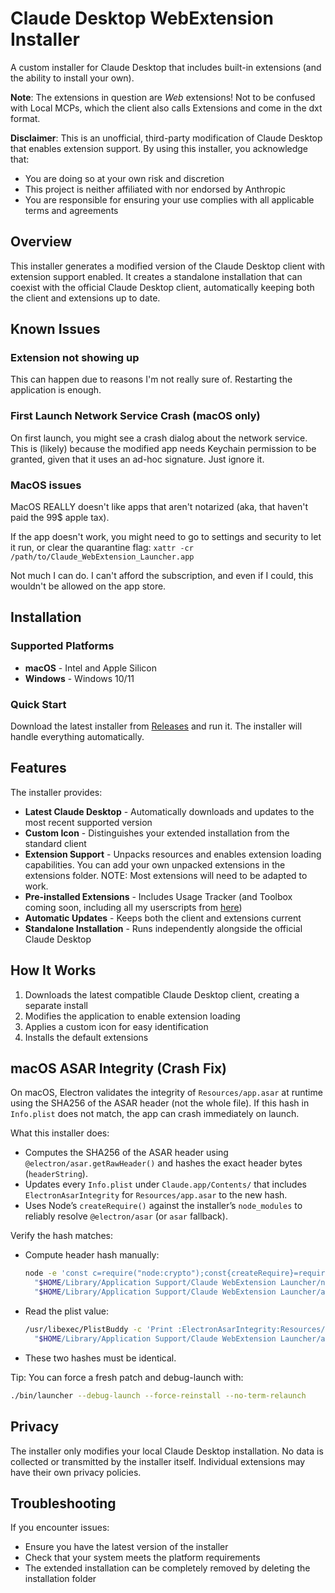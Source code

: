 # Claude Desktop WebExtension Installer

A custom installer for Claude Desktop that includes built-in extensions (and the ability to install your own).

**Note**: The extensions in question are _Web_ extensions! Not to be confused with Local MCPs, which the client also calls Extensions and come in the dxt format.

**Disclaimer**: This is an unofficial, third-party modification of Claude Desktop that enables extension support. By using this installer, you acknowledge that:
- You are doing so at your own risk and discretion
- This project is neither affiliated with nor endorsed by Anthropic
- You are responsible for ensuring your use complies with all applicable terms and agreements

## Overview

This installer generates a modified version of the Claude Desktop client with extension support enabled. It creates a standalone installation that can coexist with the official Claude Desktop client, automatically keeping both the client and extensions up to date.

## Known Issues

### Extension not showing up

This can happen due to reasons I'm not really sure of. Restarting the application is enough.

### First Launch Network Service Crash (macOS only)
On first launch, you might see a crash dialog about the network service. This is (likely) because the modified app needs Keychain permission to be granted, given that it uses an ad-hoc signature. Just ignore it.

### MacOS issues
MacOS REALLY doesn't like apps that aren't notarized (aka, that haven't paid the 99$ apple tax).

If the app doesn't work, you might need to go to settings and security to let it run, or clear the quarantine flag:
`xattr -cr /path/to/Claude_WebExtension_Launcher.app`

Not much I can do. I can't afford the subscription, and even if I could, this wouldn't be allowed on the app store.

## Installation

### Supported Platforms
- **macOS** - Intel and Apple Silicon
- **Windows** - Windows 10/11

### Quick Start
Download the latest installer from [Releases](../../releases) and run it. The installer will handle everything automatically.

## Features

The installer provides:

- **Latest Claude Desktop** - Automatically downloads and updates to the most recent supported version
- **Custom Icon** - Distinguishes your extended installation from the standard client
- **Extension Support** - Unpacks resources and enables extension loading capabilities. You can add your own unpacked extensions in the extensions folder. NOTE: Most extensions will need to be adapted to work.
- **Pre-installed Extensions** - Includes Usage Tracker (and Toolbox coming soon, including all my userscripts from [here](https://github.com/lugia19/Claude-Toolbox))
- **Automatic Updates** - Keeps both the client and extensions current
- **Standalone Installation** - Runs independently alongside the official Claude Desktop

## How It Works

1. Downloads the latest compatible Claude Desktop client, creating a separate install
2. Modifies the application to enable extension loading
3. Applies a custom icon for easy identification
4. Installs the default extensions

## macOS ASAR Integrity (Crash Fix)

On macOS, Electron validates the integrity of `Resources/app.asar` at runtime using the SHA256 of the ASAR header (not the whole file). If this hash in `Info.plist` does not match, the app can crash immediately on launch.

What this installer does:
- Computes the SHA256 of the ASAR header using `@electron/asar.getRawHeader()` and hashes the exact header bytes (`headerString`).
- Updates every `Info.plist` under `Claude.app/Contents/` that includes `ElectronAsarIntegrity` for `Resources/app.asar` to the new hash.
- Uses Node’s `createRequire()` against the installer’s `node_modules` to reliably resolve `@electron/asar` (or `asar` fallback).

Verify the hash matches:
- Compute header hash manually:
  ```bash
  node -e 'const c=require("node:crypto");const{createRequire}=require("node:module");const req=createRequire(process.argv[2]+"/");let asar;try{asar=req("@electron/asar")}catch{asar=req("asar")}const r=asar.getRawHeader(process.argv[3]);const raw=r&&r.headerString?r.headerString:r;console.log(c.createHash("sha256").update(typeof raw==="string"?Buffer.from(raw):raw).digest("hex"))' \
    "$HOME/Library/Application Support/Claude WebExtension Launcher/node_modules" \
    "$HOME/Library/Application Support/Claude WebExtension Launcher/app-latest/Claude.app/Contents/Resources/app.asar"
  ```
- Read the plist value:
  ```bash
  /usr/libexec/PlistBuddy -c 'Print :ElectronAsarIntegrity:Resources/app.asar:hash' \
    "$HOME/Library/Application Support/Claude WebExtension Launcher/app-latest/Claude.app/Contents/Info.plist"
  ```
- These two hashes must be identical.

Tip: You can force a fresh patch and debug-launch with:
```bash
./bin/launcher --debug-launch --force-reinstall --no-term-relaunch
```

## Privacy

The installer only modifies your local Claude Desktop installation. No data is collected or transmitted by the installer itself. Individual extensions may have their own privacy policies.

## Troubleshooting

If you encounter issues:
- Ensure you have the latest version of the installer
- Check that your system meets the platform requirements
- The extended installation can be completely removed by deleting the installation folder
